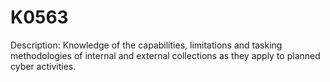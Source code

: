# K0563
Description: Knowledge of the capabilities, limitations and tasking methodologies of internal and external collections as they apply to planned cyber activities.
